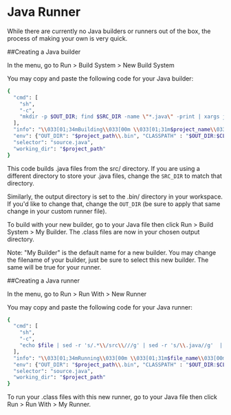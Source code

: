 # Java Runner

While there are currently no Java builders or runners out of the box, the process of making your own is very quick.

##Creating a Java builder

In the menu, go to Run > Build System > New Build System

You may copy and paste the following code for your Java builder:

```bash
{
  "cmd": [
    "sh",
    "-c",
    "mkdir -p $OUT_DIR; find $SRC_DIR -name \"*.java\" -print | xargs javac -sourcepath $SRC_DIR -d \"$OUT_DIR\"; echo '\\033[01;34mDone!\\033[00m'"
  ],
  "info": "\\033[01;34mBuilding\\033[00m \\033[01;31m$project_name\\033[00m",
  "env": {"OUT_DIR": "$project_path\\.bin", "CLASSPATH" : "$OUT_DIR:$CLASSPATH", "SRC_DIR": "src"},
  "selector": "source.java",
  "working_dir": "$project_path"
}
```

This code builds .java files from the src/ directory. If you are using a different directory to store your .java files, change the `SRC_DIR` to match that directory.

Similarly, the output directory is set to the .bin/ directory in your workspace. If you'd like to change that, change the `OUT_DIR` (be sure to apply that same change in your custom runner file).

To build with your new builder, go to your Java file then click Run > Build System > My Builder. The .class files are now in your chosen output directory.

Note:
"My Builder" is the default name for a new builder. You may change the filename of your builder, just be sure to select this new builder. The same will be true for your runner.

##Creating a Java runner

In the menu, go to Run > Run With > New Runner

You may copy and paste the following code for your Java runner:

```bash
{
  "cmd": [
    "sh",
    "-c",
    "echo $file | sed -r 's/.*\\/src\\///g' | sed -r 's/\\.java//g'  | sed -r 's/\\//\\./g' | xargs java"
  ],
  "info": "\\033[01;34mRunning\\033[00m \\033[01;31m$file_name\\033[00m\n",
  "env": {"OUT_DIR": "$project_path\\.bin", "CLASSPATH" : "$OUT_DIR:$CLASSPATH"},
  "selector": "source.java",
  "working_dir": "$project_path"
}
```
To run your .class files with this new runner, go to your Java file then click Run > Run With > My Runner.
